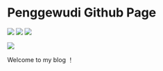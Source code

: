# Penggewudi Github Page

![](https://img.shields.io/badge/DP-WorkHard-lightgreyy)
![](https://img.shields.io/badge/npm-v6.13.4-blue)
![](https://img.shields.io/badge/Hexo-v5.2.0-blue)


[![](https://img-blog.csdnimg.cn/20210427161355844.gif)](https://penggewudi.github.io/ "点这里点这里")

Welcome to my blog ！